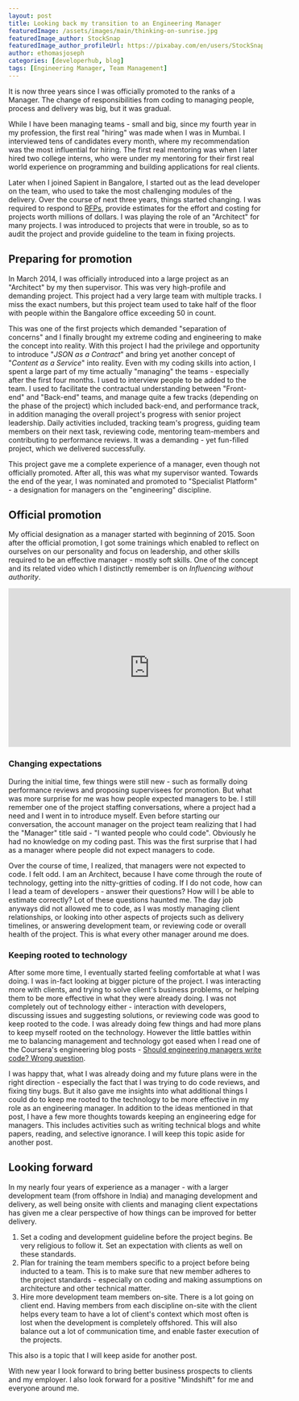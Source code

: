 ```yaml
---
layout: post
title: Looking back my transition to an Engineering Manager
featuredImage: /assets/images/main/thinking-on-sunrise.jpg
featuredImage_author: StockSnap
featuredImage_author_profileUrl: https://pixabay.com/en/users/StockSnap-894430/
author: ethomasjoseph
categories: [developerhub, blog]
tags: [Engineering Manager, Team Management]
---
```

It is now three years since I was officially promoted to the ranks of a Manager. The change of responsibilities from coding to managing people, process and delivery was big, but it was gradual.

While I have been managing teams - small and big, since my fourth year in my profession, the first real "hiring" was made when I was in Mumbai. I interviewed tens of candidates every month, where my recommendation was the most influential for hiring. The first real mentoring was when I later hired two college interns, who were under my mentoring for their first real world experience on programming and building applications for real clients.

Later when I joined Sapient in Bangalore, I started out as the lead developer on the team, who used to take the most challenging modules of the delivery. Over the course of next three years, things started changing. I was required to respond to <a href="https://en.wikipedia.org/wiki/Request_for_proposal" target="{{ site.APP.links.target_external }}">RFPs</a>, provide estimates for the effort and costing for projects worth millions of dollars. I was playing the role of an "Architect" for many projects. I was introduced to projects that were in trouble, so as to audit the project and provide guideline to the team in fixing projects.

## Preparing for promotion
In March 2014, I was officially introduced into a large project as an "Architect" by my then supervisor. This was very high-profile and demanding project. This project had a very large team with multiple tracks. I miss the exact numbers, but this project team used to take half of the floor with people within the Bangalore office exceeding 50 in count.

This was one of the first projects which demanded "separation of concerns" and I finally brought my extreme coding and engineering to make the concept into reality. With this project I had the privilege and opportunity to introduce "_JSON as a Contract_" and bring yet another concept of "_Content as a Service_" into reality. Even with my coding skills into action, I spent a large part of my time actually "managing" the teams - especially after the first four months. I used to interview people to be added to the team. I used to facilitate the contractual understanding between "Front-end" and "Back-end" teams, and manage quite a few tracks (depending on the phase of the project) which included back-end, and performance track, in addition managing the overall project's progress with senior project leadership. Daily activities included, tracking team's progress, guiding team members on their next task, reviewing code, mentoring team-members and contributing to performance reviews. It was a demanding - yet fun-filled project, which we delivered successfully.

This project gave me a complete experience of a manager, even though not officially promoted. After all, this was what my supervisor wanted.  Towards the end of the year, I was nominated and promoted to "Specialist Platform" - a designation for managers on the "engineering" discipline.

## Official promotion
My official designation as a manager started with beginning of 2015. Soon after the official promotion, I got some trainings which enabled to reflect on ourselves on our personality and focus on leadership, and other skills required to be an effective manager - mostly soft skills. One of the concept and its related video which I distinctly remember is on _Influencing without authority_.
<div class="separator" style="clear: both; text-align: center;">
<iframe width="560" height="315" src="https://www.youtube.com/embed/cFdCzN7RYbw" frameborder="0" gesture="media" allow="encrypted-media" allowfullscreen></iframe>
</div>

### Changing expectations
During the initial time, few things were still new - such as formally doing performance reviews and proposing supervisees for promotion. But what was more surprise for me was how people expected managers to be. I still remember one of the project staffing conversations, where a project had a need and I went in to introduce myself. Even before starting our conversation, the account manager on the project team realizing that I had the "Manager" title said - "I wanted people who could code". Obviously he had no knowledge on my coding past. This was the first surprise that I had as a manager where people did not expect managers to code.

Over the course of time, I realized, that managers were not expected to code. I felt odd. I am an Architect, because I have come through the route of technology, getting into the nitty-gritties of coding. If I do not code, how can I lead a team of developers - answer their questions? How will I be able to estimate correctly? Lot of these questions haunted me. The day job anyways did not allowed me to code, as I was mostly managing client relationships, or looking into other aspects of projects such as delivery timelines, or answering development team, or reviewing code or overall health of the project. This is what every other manager around me does.

### Keeping rooted to technology
After some more time, I eventually started feeling comfortable at what I was doing. I was in-fact looking at bigger picture of the project. I was interacting more with clients, and trying to solve client's business problems, or helping them to be more effective in what they were already doing. I was not completely out of technology either - interaction with developers, discussing issues and suggesting solutions, or reviewing code was good to keep rooted to the code. I was already doing few things and had more plans to keep myself rooted on the technology. However the little battles within me to balancing management and technology got eased when I read one of the Coursera's engineering blog posts - <a href="https://building.coursera.org/blog/2016/12/01/should-engineering-managers-write-code-wrong-question/" target="{{ site.APP.links.target_external}}">Should engineering managers write code? Wrong question</a>.

I was happy that, what I was already doing and my future plans were in the right direction - especially the fact that I was trying to do code reviews, and fixing tiny bugs. But it also gave me insights into what additional things I could do to keep me rooted to the technology to be more effective in my role as an engineering manager. In addition to the ideas mentioned in that post, I have a few more thoughts towards keeping an engineering edge for managers. This includes activities such as writing technical blogs and white papers, reading, and selective ignorance. I will keep this topic aside for another post.

## Looking forward
In my nearly four years of experience as a manager - with a larger development team (from offshore in India) and managing development and delivery, as well being onsite with clients and managing client expectations has given me a clear perspective of how things can be improved for better delivery.

1. Set a coding and development guideline before the project begins. Be very religious to follow it. Set an expectation with clients as well on these standards.
2. Plan for training the team members specific to a project before being inducted to a team. This is to make sure that new member adheres to the project standards - especially on coding and making assumptions on architecture and other technical matter.
3. Hire more development team members on-site. There is a lot going on client end. Having members from each discipline on-site with the client helps every team to have a lot of client's context which most often is lost when the development is completely offshored. This will also balance out a  lot of communication time, and enable faster execution of the projects.

This also is a topic that I will keep aside for another post.

With new year I look forward to bring better business prospects to clients and my employer. I also look forward for a positive "Mindshift" for me and everyone around me.
